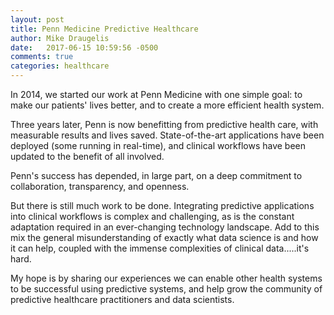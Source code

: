 ```yaml
---
layout: post
title: Penn Medicine Predictive Healthcare
author: Mike Draugelis
date:   2017-06-15 10:59:56 -0500
comments: true
categories: healthcare
---
```

In 2014, we started our work at Penn Medicine with one simple goal: to make our patients' lives better, and to create a more efficient health system.

Three years later, Penn is now benefitting from predictive health care, with measurable results and lives saved.  State-of-the-art applications have been deployed (some running in real-time), and clinical workflows have been updated to the benefit of all involved.

Penn's success has depended, in large part, on a deep commitment to collaboration, transparency, and openness.

But there is still much work to be done.  Integrating predictive applications into clinical workflows is complex and challenging, as is the constant adaptation required in an ever-changing technology landscape.  Add to this mix the general misunderstanding of exactly what data science is and how it can help, coupled with the immense complexities of clinical data.....it's hard.

My hope is by sharing our experiences we can enable other health systems to be successful using predictive systems, and help grow the community of predictive healthcare practitioners and data scientists.

